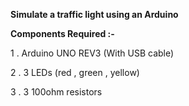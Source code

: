 **Simulate a traffic light using an Arduino**

**Components Required :-**

1 . Arduino UNO REV3 (With USB cable)

2 . 3 LEDs (red , green , yellow)

3 . 3 100ohm resistors
